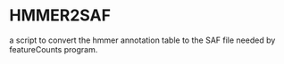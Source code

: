 # HMMER2SAF

a script to convert the hmmer annotation table to the SAF file needed by featureCounts program.
